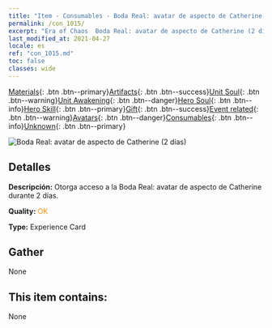 ```yaml
---
title: "Item - Consumables - Boda Real: avatar de aspecto de Catherine (2 días)"
permalink: /con_1015/
excerpt: "Era of Chaos  Boda Real: avatar de aspecto de Catherine (2 días)"
last_modified_at: 2021-04-27
locale: es
ref: "con_1015.md"
toc: false
classes: wide
---
```

 [Materials](/ItemsES/){: .btn .btn--primary}[Artifacts](/ItemsES/Artifacts/){: .btn .btn--success}[Unit Soul](/ItemsES/UnitSoul/){: .btn .btn--warning}[Unit Awakening](/ItemsES/UnitAwakening/){: .btn .btn--danger}[Hero Soul](/ItemsES/HeroSoul/){: .btn .btn--info}[Hero Skill](/ItemsES/HeroSkill/){: .btn .btn--primary}[Gift](/ItemsES/Gift/){: .btn .btn--success}[Event related](/ItemsES/Events/){: .btn .btn--warning}[Avatars](/ItemsES/Avatars/){: .btn .btn--danger}[Consumables](/ItemsES/Consumables/){: .btn .btn--info}[Unknown](/ItemsES/Unknown/){: .btn .btn--primary}

 ![Boda Real: avatar de aspecto de Catherine (2 días)](/images/h/h_Catherine4.jpg)

## Detalles
 **Descripción:** Otorga acceso a la Boda Real: avatar de aspecto de Catherine durante 2 días.

 **Quality:** <span style="color: #FF8C00">OK</span>

 **Type:** Experience Card

## Gather

  None

## This item contains:

  None


